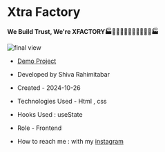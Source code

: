 # Xtra Factory
**We Build Trust, We're XFACTORY🏭👨‍🏭🧑‍🏭👩‍🔧👨‍🔧🧑‍🔧🏭**


![final view](https://github.com/user-attachments/assets/05f9795d-4ffa-4f9b-927e-7b44ac5923d7)



- [Demo Project](https://rahimitabarshiva.github.io/Xtra-Factory/)

- Developed by Shiva Rahimitabar

- Created - 2024-10-26

- Technologies Used - Html , css 

- Hooks Used : useState 

- Role - Frontend

- How to reach me : with my [instagram](https://www.instagram.com/shiva.rahimitabar.dev)
